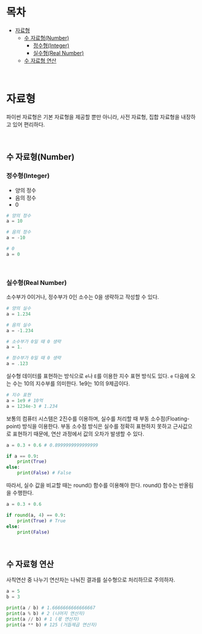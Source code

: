 # 목차

- [자료형](#자료형)
  - [수 자료형(Number)](#수-자료형number)
    - [정수형(Integer)](#정수형integer)
    - [실수형(Real Number)](#실수형real-number)
  - [수 자료형 연산](#수-자료형-연산)

<br>

# 자료형

파이썬 자료형은 기본 자료형을 제공할 뿐만 아니라, 사전 자료형, 집합 자료형을 내장하고 있어 편리하다.

<br>

## 수 자료형(Number)

### 정수형(Integer)

- 양의 정수
- 음의 정수
- 0

```python
# 양의 정수
a = 10

# 음의 정수
a = -10

# 0
a = 0
```

<br>

### 실수형(Real Number)

소수부가 0이거나, 정수부가 0인 소수는 0을 생략하고 작성할 수 있다.

```python
# 양의 실수
a = 1.234

# 음의 실수
a = -1.234

# 소수부가 0일 때 0 생략
a = 1.

# 정수부가 0일 때 0 생략
a = .123
```

실수형 데이터를 표현하는 방식으로 `e`나 `E`를 이용한 지수 표현 방식도 있다. `e` 다음에 오는 수는 10의 지수부를 의미한다. 1e9는 10의 9제곱이다.

```python
# 지수 표현
a = 1e9 # 10억
a = 1234e-3 # 1.234
```

보통의 컴퓨터 시스템은 2진수를 이용하며, 실수를 처리할 때 부동 소수점(Floating-point) 방식을 이용한다. 부동 소수점 방식은 실수를 정확히 표현하지 못하고 근사값으로 표현하기 때문에, 연산 과정에서 값의 오차가 발생할 수 있다.

```python
a = 0.3 + 0.6 # 0.8999999999999999

if a == 0.9:
    print(True)
else:
    print(False) # False
```

따라서, 실수 값을 비교할 때는 round() 함수를 이용해야 한다. round() 함수는 반올림을 수행한다.

```python
a = 0.3 + 0.6

if round(a, 4) == 0.9:
    print(True) # True
else:
    print(False)
```

<br>

## 수 자료형 연산

사칙연산 중 나누기 연산자는 나눠진 결과를 실수형으로 처리하므로 주의하자.

```python
a = 5
b = 3

print(a / b) # 1.6666666666666667
print(a % b) # 2 (나머지 연산자)
print(a // b) # 1 (몫 연산자)
print(a ** b) # 125 (거듭제곱 연산자)
```
